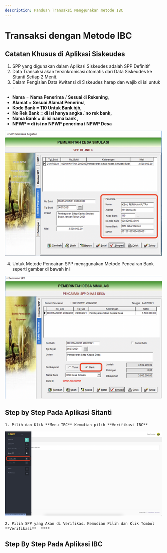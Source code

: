 ```yaml
---
description: Panduan Transaksi Menggunakan metode IBC
---
```


# Transaksi dengan Metode IBC

## Catatan Khusus di Aplikasi Siskeudes

1. SPP yang digunakan dalam Aplikasi Siskeudes adalah SPP Definitif
2. Data Transaksi akan tersinkronisasi otomatis dari Data Siskeudes ke Sitanti Setiap 2 Menit.
3. Dalam Pengisian Data Kwitansi di Siskeudes harap dan wajib di isi untuk : 

* **Nama** = **Nama Penerima** / **Sesuai di Rekening**, 
* **Alamat** = **Sesuai Alamat Penerima**, 
* **Kode Bank = 110 Untuk Bank bjb,** 
* **No Rek Bank = di isi hanya angka / no rek bank,** 
* **Nama Bank = di isi nama bank ,** 
* **NPWP = di isi no NPWP penerima / NPWP Desa**

![Tampilan Pengisian Kwitansi di SPP Definitif](.gitbook/assets/screen-shot-2021-07-24-at-13.43.06.png)

   4. Untuk Metode Pencairan SPP menggunakan Metode Pencairan Bank seperti gambar di bawah ini 

![Tampilan Pencairan SPP di Aplikasi Siskeudes](.gitbook/assets/screen-shot-2021-07-24-at-13.48.31.png)



## Step by Step Pada Aplikasi Sitanti

    1. Pilih dan Klik **Menu IBC** Kemudian pilih **Verifikasi IBC**

![Lokasi Menu Verifikasi IBC](.gitbook/assets/screen-shot-2021-07-24-at-14.03.44.png)

    2. Pilih SPP yang Akan di Verifikasi Kemudian Pilih dan Klik Tombol **Verifikasi**  ****

## Step By Step Pada Aplikasi IBC



